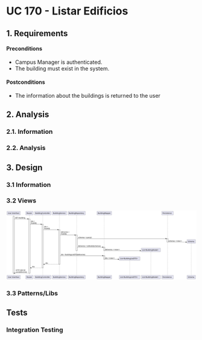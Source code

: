 # UC 170 - Listar Edificios

## 1. Requirements


#### Preconditions
* Campus Manager is authenticated.
* The building must exist in the system.

#### Postconditions
* The information about the buildings is returned to the user

## 2. Analysis

### 2.1. Information

### 2.2. Analysis

## 3. Design

### 3.1 Information

### 3.2 Views
![VP-US170](./VP-US170-ListAllBuildings.svg)
### 3.3 Patterns/Libs

## Tests

### Integration Testing
